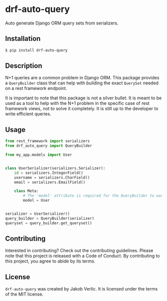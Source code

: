 # drf-auto-query

Auto generate Django ORM query sets from serializers.

## Installation

```bash
$ pip install drf-auto-query
```

## Description

N+1 queries are a common problem in Django ORM. This package provides a `QueryBuilder` class 
that can help with building the exact `QuerySet` needed on a rest framework endpoint.

It is important to note that this package is not a silver bullet. It is meant to be used as a
tool to help with the N+1 problem in the specific case of rest framework views, not to solve 
it completely. It is still up to the developer to write efficient queries.

## Usage

```python
from rest_framework import serializers
from drf_auto_query import QueryBuilder

from my_app.models import User


class UserSerializer(serializers.Serializer):
    id = serializers.IntegerField()
    username = serializers.CharField()
    email = serializers.EmailField()

    class Meta:
        # The 'model' attribute is required for the QueryBuilder to work
        model = User


serializer = UserSerializer()
query_builder = QueryBuilder(serializer)
queryset = query_builder.get_queryset()
```


## Contributing

Interested in contributing? Check out the contributing guidelines. Please note that this project is released with a Code of Conduct. By contributing to this project, you agree to abide by its terms.

## License

`drf-auto-query` was created by Jakob Verlic. It is licensed under the terms of the MIT license.
